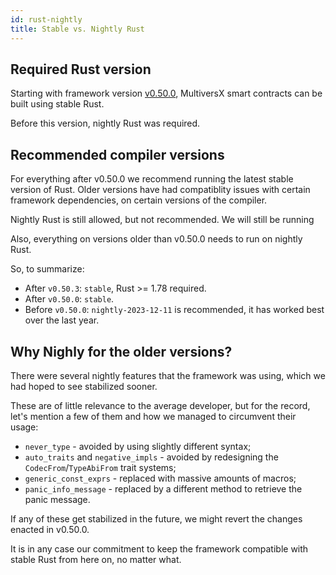 ```yaml
---
id: rust-nightly
title: Stable vs. Nightly Rust
---
```


[comment]: # (mx-abstract)

## Required Rust version

Starting with framework version [v0.50.0](https://crates.io/crates/multiversx-sc/0.50.0), MultiversX smart contracts can be built using stable Rust.

Before this version, nightly Rust was required.

[comment]: # (mx-context-auto)

## Recommended compiler versions

For everything after v0.50.0 we recommend running the latest stable version of Rust. Older versions have had compatiblity issues with certain framework dependencies, on certain versions of the compiler.

Nightly Rust is still allowed, but not recommended. We will still be running 

Also, everything on versions older than v0.50.0 needs to run on nightly Rust.

So, to summarize:
- After `v0.50.3`: `stable`, Rust >= 1.78 required.
- After `v0.50.0`: `stable`.
- Before `v0.50.0`: `nightly-2023-12-11` is recommended, it has worked best over the last year.


[comment]: # (mx-context-auto)

## Why Nighly for the older versions?

There were several nightly features that the framework was using, which we had hoped to see stabilized sooner.

These are of little relevance to the average developer, but for the record, let's mention a few of them and how we managed to circumvent their usage:
- `never_type` - avoided by using slightly different syntax;
- `auto_traits` and `negative_impls` - avoided by redesigning the `CodecFrom`/`TypeAbiFrom` trait systems;
- `generic_const_exprs` - replaced with massive amounts of macros;
- `panic_info_message` - replaced by a different method to retrieve the panic message.

If any of these get stabilized in the future, we might revert the changes enacted in v0.50.0.

It is in any case our commitment to keep the framework compatible with stable Rust from here on, no matter what.
